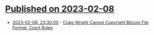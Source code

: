 # [Published on 2023-02-08](index.md)

* [2023-02-08, 23:30:00](https://yro.slashdot.org/story/23/02/08/2223245/craig-wright-cannot-copyright-bitcoin-file-format-court-rules?utm_source=rss1.0mainlinkanon&utm_medium=feed) - [Craig Wright Cannot Copyright Bitcoin File Format, Court Rules](https://yro.slashdot.org/story/23/02/08/2223245/craig-wright-cannot-copyright-bitcoin-file-format-court-rules?utm_source=rss1.0mainlinkanon&utm_medium=feed)
